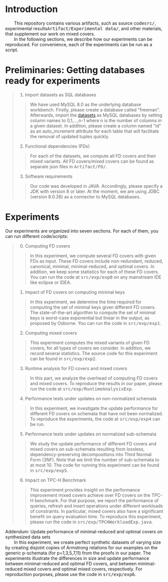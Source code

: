# Introduction
&ensp;&ensp;&ensp;&ensp;This repository contains various artifacts, such as source code<kbd>src/</kbd>, experimental results<kbd>Artifact/Experimental data/</kbd>, and other materials, that supplement our work on mixed covers.\
&ensp;&ensp;&ensp;&ensp;In the following sections, we describe how our experiments can be reproduced. For convenience, each of the experiments can be run as a script.
# Preliminaries: Getting databases ready for experiments
> 1. Import datasets as SQL databases
>> We have used MySQL 8.0 as the underlying database workbench. Firstly, please create a database called "freeman". Afterwards, import the [datasets](https://drive.google.com/drive/folders/1RIO8hRNNwvTn0DU5tuazYWpsaIEtr7ch?usp=sharing) as MySQL databases by setting column names to 0,1,...,n-1 where n is the number of columns in a given dataset. In addition, please create a column named "id" as an auto_increment attribute for each table that will facilitate the removal of updated tuples quickly.
>2. Functional dependencies (FDs)
>> For each of the datasets, we compute all FD covers and their mixed variants. All FD covers/mixed covers can be found as separate json files in <kbd>Artifact/FD/</kbd>.
>3. Software requirements
>> Our code was developed in JAVA. Accordingly, please specify a JDK with version 8 or later. At the moment, we are using JDBC (version 8.0.26) as a connector to MySQL databases.
# Experiments
Our experiments are organized into seven sections. For each of them, you can run different code/scripts:
> 0. Computing FD covers
>> In this experiment, we compute several FD covers with given FDs as input. These FD covers include non-redundant, reduced, canonical, minimal, minimal-reduced, and optimal covers. In addition, we keep some statistics for each of these FD covers. You can run the code at <kbd>src/exp/exp0</kbd> on any mainstream IDE like eclipse or IDEA.
> 1. Impact of FD covers on computing minimal keys
>> In this experiment, we determine the time required for computing the set of minimal keys given different FD covers. The state-of-the-art algorithm to compute the set of minimal keys is worst-case exponential but linear in the output, as proposed by Osborne. You can run the code in <kbd>src/exp/exp1</kbd>.
> 2. Computing mixed covers
>> This experiment computes the mixed variants of given FD covers, for all types of covers we consider. In addition, we record several statistics. The source code for this experiment can be found in <kbd>src/exp/exp2</kbd>.
> 3. Runtime analysis for FD covers and mixed covers
>> In this part, we analyze the overhead of computing FD covers and mixed covers. To reproduce the results in our paper, please run the code at <kbd>src/exp/RuntimeAnalysisExp</kbd>.
> 4. Performance tests under updates on non-normalized schemata
>> In this experiment, we investigate the update performance for different FD covers on schemata that have not been normalized. To reproduce the experiments, the code at <kbd>src/exp/exp4</kbd> can be run.
> 5. Performance tests under updates on normalized sub-schemata
>> We study the update performance of different FD covers and mixed covers on sub-schemata resulting from lossless, dependency-preserving decompositions into Third Normal Form (3NF). Note that we limit the number of sub-schemata to at most 10. The code for running this experiment can be found in <kbd>src/exp/exp5</kbd>.
> 6. Impact on TPC-H Benchmark
>> This experiment provides insight on the performance improvement mixed covers achieve over FD covers on the TPC-H benchmark. For that purpose, we report the performance of queries, refresh and insert operations under different workloads of constraints. In particular, mixed covers also have a significant benefit on query evaluation time. To reproduce this experiment, please run the code in <kbd>src/exp/TPCHWorkloadExp.java</kbd>.

Addendum: Update performance of minimal-reduced and optimal covers on synthesized data sets\
&ensp;&ensp;&ensp;&ensp;In this experiment, we create perfect synthetic datasets of varying size by creating disjoint copies of Armstrong relations for our examples on the generic p-schemata (for p=1,3,5,7,11) from the proofs in our paper. The experiments illustrate the differences in size and update performance between minimal-reduced and optimal FD covers, and between minimal-reduced mixed covers and optimal mixed covers, respectively. For reproduction purposes, please use the code in <kbd>src/exp/exp6</kbd>.
